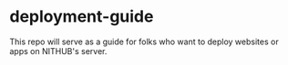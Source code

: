 # deployment-guide
This repo will serve as a guide for folks who want to deploy websites or apps on NITHUB's server.
